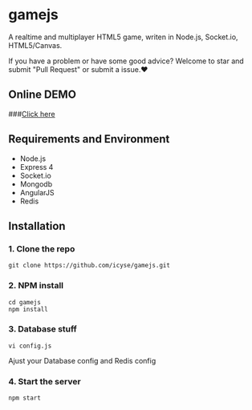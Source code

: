 # gamejs
A realtime and multiplayer HTML5 game, writen in Node.js, Socket.io, HTML5/Canvas.

If you have a problem or have some good advice? Welcome to star and submit "Pull Request" or submit a issue.❤
## Online DEMO

###[Click here](http://114.215.164.12:3000)

## Requirements and Environment
* Node.js
* Express 4
* Socket.io
* Mongodb
* AngularJS
* Redis

## Installation

### 1. Clone the repo

    git clone https://github.com/icyse/gamejs.git

### 2. NPM install

    cd gamejs
    npm install
    
### 3. Database stuff

	vi config.js

Ajust your Database config and Redis config

### 4. Start the server

	npm start
